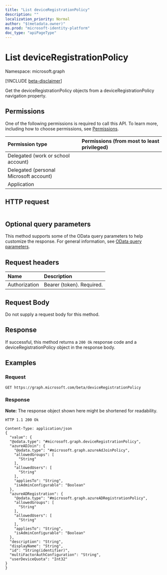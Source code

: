 ```yaml
---
title: "List deviceRegistrationPolicy"
description: ""
localization_priority: Normal
author: "$(metadata.owner)"
ms.prod: "microsoft-identity-platform"
doc_type: "apiPageType"
---
```


# List deviceRegistrationPolicy

Namespace: microsoft.graph

[!INCLUDE [beta-disclaimer](../../includes/beta-disclaimer.md)]

Get the deviceRegistrationPolicy objects from a deviceRegistrationPolicy navigation property.

## Permissions

One of the following permissions is required to call this API. To learn more, including how to choose permissions, see [Permissions](/graph/permissions-reference).

| Permission type                        | Permissions (from most to least privileged) |
| :------------------------------------- | :------------------------------------------ |
| Delegated (work or school account)     |                                             |
| Delegated (personal Microsoft account) |                                             |
| Application                            |                                             |

## HTTP request

<!-- {
  "blockType": "ignored"
}
-->

```http

```

## Optional query parameters

This method supports some of the OData query parameters to help customize the response. For general information, see [OData query parameters](/graph/query-parameters).

## Request headers

| Name          | Description               |
| :------------ | :------------------------ |
| Authorization | Bearer {token}. Required. |

## Request Body

<!-- Actions and Functions -->

<!-- CRUD Methods -->

Do not supply a request body for this method.

## Response

If successful, this method returns a `200 Ok` response code and a deviceRegistrationPolicy object in the response body.

## Examples

### Request

<!-- {
  "blockType": "request",
  "name": "list_deviceregistrationpolicy"
}
-->

```http
GET https://graph.microsoft.com/beta/deviceRegistrationPolicy

```

### Response

**Note:** The response object shown here might be shortened for readability.

<!-- {
  "blockType": "response",
  "truncated": true,
  "@odata.type": "microsoft.deviceRegistrationPolicy.deviceRegistrationPolicy"
}
-->

```http
HTTP 1.1 200 Ok

Content-Type: application/json
{
  "value": {
  "@odata.type": "#microsoft.graph.deviceRegistrationPolicy",
  "azureADJoin": {
    "@odata.type": "#microsoft.graph.azureAdJoinPolicy",
    "allowedGroups": [
      "String"
    ],
    "allowedUsers": [
      "String"
    ],
    "appliesTo": "String",
    "isAdminConfigurable": "Boolean"
  },
  "azureADRegistration": {
    "@odata.type": "#microsoft.graph.azureADRegistrationPolicy",
    "allowedGroups": [
      "String"
    ],
    "allowedUsers": [
      "String"
    ],
    "appliesTo": "String",
    "isAdminConfigurable": "Boolean"
  },
  "description": "String",
  "displayName": "String",
  "id": "String(identifier)",
  "multiFactorAuthConfiguration": "String",
  "userDeviceQuota": "Int32"
}
}

```
